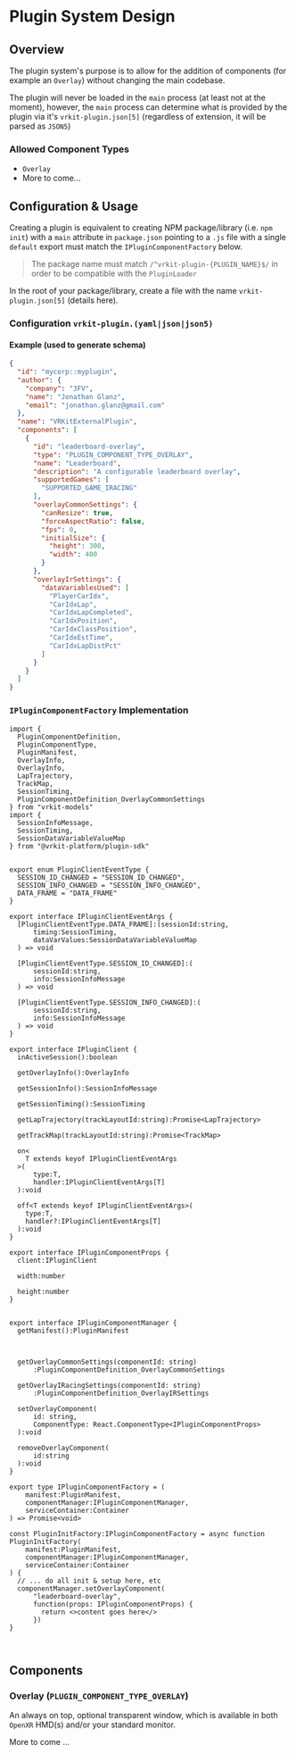 # Plugin System Design

## Overview

The plugin system's purpose is to allow for the addition of components
(for example an `Overlay`) without changing the main codebase.

The plugin will never be loaded in the `main` process (at least not at the
moment), however, the `main` process can determine what is provided by the
plugin via
it's `vrkit-plugin.json[5]` (regardless of extension, it will be parsed as
`JSON5`)

### Allowed Component Types

- `Overlay`
- More to come...

## Configuration & Usage

Creating a plugin is equivalent to creating NPM package/library (i.e.
`npm init`) with a `main` attribute in `package.json` pointing to a `.js`
file with a single `default` export must match the `IPluginComponentFactory` below.

> The package name must match `/^vrkit-plugin-{PLUGIN_NAME}$/` in order to be
> compatible with the `PluginLoader`

In the root of your package/library, create a file with the name
`vrkit-plugin.json[5]` (details here).

### Configuration `vrkit-plugin.(yaml|json|json5)`

#### Example (used to generate schema)

```json
{
  "id": "mycorp::myplugin",
  "author": {
    "company": "3FV",
    "name": "Jonathan Glanz",
    "email": "jonathan.glanz@gmail.com"
  },
  "name": "VRKitExternalPlugin",
  "components": [
    {
      "id": "leaderboard-overlay",
      "type": "PLUGIN_COMPONENT_TYPE_OVERLAY",
      "name": "Leaderboard",
      "description": "A configurable leaderboard overlay",
      "supportedGames": [
        "SUPPORTED_GAME_IRACING"
      ],
      "overlayCommonSettings": {
        "canResize": true,
        "forceAspectRatio": false,
        "fps": 0,
        "initialSize": {
          "height": 300,
          "width": 400
        }
      },
      "overlayIrSettings": {
        "dataVariablesUsed": [
          "PlayerCarIdx",
          "CarIdxLap",
          "CarIdxLapCompleted",
          "CarIdxPosition",
          "CarIdxClassPosition",
          "CarIdxEstTime",
          "CarIdxLapDistPct"
        ]
      }
    }
  ]
}
```

### `IPluginComponentFactory` Implementation

```tsx
import {
  PluginComponentDefinition,
  PluginComponentType,
  PluginManifest,
  OverlayInfo,
  OverlayInfo,
  LapTrajectory,
  TrackMap,
  SessionTiming,
  PluginComponentDefinition_OverlayCommonSettings
} from "vrkit-models"
import {
  SessionInfoMessage,
  SessionTiming,
  SessionDataVariableValueMap
} from "@vrkit-platform/plugin-sdk"


export enum PluginClientEventType {
  SESSION_ID_CHANGED = "SESSION_ID_CHANGED",
  SESSION_INFO_CHANGED = "SESSION_INFO_CHANGED",
  DATA_FRAME = "DATA_FRAME"
}

export interface IPluginClientEventArgs {
  [PluginClientEventType.DATA_FRAME]:(sessionId:string,
      timing:SessionTiming,
      dataVarValues:SessionDataVariableValueMap
  ) => void
  
  [PluginClientEventType.SESSION_ID_CHANGED]:(
      sessionId:string,
      info:SessionInfoMessage
  ) => void
  
  [PluginClientEventType.SESSION_INFO_CHANGED]:(
      sessionId:string,
      info:SessionInfoMessage
  ) => void
}

export interface IPluginClient {
  inActiveSession():boolean
  
  getOverlayInfo():OverlayInfo
  
  getSessionInfo():SessionInfoMessage
  
  getSessionTiming():SessionTiming
  
  getLapTrajectory(trackLayoutId:string):Promise<LapTrajectory>
  
  getTrackMap(trackLayoutId:string):Promise<TrackMap>
  
  on<
    T extends keyof IPluginClientEventArgs
  >(
      type:T,
      handler:IPluginClientEventArgs[T] 
  ):void
  
  off<T extends keyof IPluginClientEventArgs>(
    type:T,
    handler?:IPluginClientEventArgs[T]
  ):void
}

export interface IPluginComponentProps {
  client:IPluginClient
  
  width:number
  
  height:number
}


export interface IPluginComponentManager {
  getManifest():PluginManifest
  
  
  
  getOverlayCommonSettings(componentId: string)
      :PluginComponentDefinition_OverlayCommonSettings
  
  getOverlayIRacingSettings(componentId: string)
      :PluginComponentDefinition_OverlayIRSettings
  
  setOverlayComponent(
      id: string,
      ComponentType: React.ComponentType<IPluginComponentProps>
  ):void
  
  removeOverlayComponent( 
      id:string
  ):void
}

export type IPluginComponentFactory = (
    manifest:PluginManifest,
    componentManager:IPluginComponentManager,
    serviceContainer:Container
) => Promise<void>

const PluginInitFactory:IPluginComponentFactory = async function PluginInitFactory(
    manifest:PluginManifest,
    componentManager:IPluginComponentManager,
    serviceContainer:Container
) {
  // ... do all init & setup here, etc
  componentManager.setOverlayComponent(
      "leaderboard-overlay", 
      function(props: IPluginComponentProps) {
        return <>content goes here</>
      })
}



```

## Components

### Overlay (`PLUGIN_COMPONENT_TYPE_OVERLAY`)

An always on top, optional transparent window, which is available in both
`OpenXR` HMD(s) and/or your standard monitor.

More to come ...

